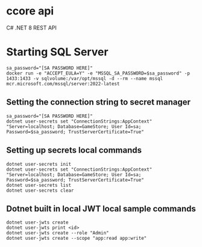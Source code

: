 # ccore api
C# .NET 8 REST API

# Starting SQL Server
```shell
sa_password="[SA PASSWORD HERE]"
docker run -e "ACCEPT_EULA=Y" -e "MSSQL_SA_PASSWORD=$sa_password" -p 1433:1433 -v sqlvolume:/var/opt/mssql -d --rm --name mssql mcr.microsoft.com/mssql/server:2022-latest
```

## Setting the connection string to secret manager
```shell
sa_password="[SA PASSWORD HERE]"
dotnet user-secrets set "ConnectionStrings:AppContext" "Server=localhost; Database=GameStore; User Id=sa; Password=$sa_password; TrustServerCertificate=True"
```

## Setting up secrets local commands
```shell
dotnet user-secrets init
dotnet user-secrets set "ConnectionStrings:AppContext" "Server=localhost; Database=GameStore; User Id=sa; Password=$sa_password; TrustServerCertificate=True"
dotnet user-secrets list
dotnet user-secrets clear
```

## Dotnet built in local JWT local sample commands
```shell
dotnet user-jwts create
dotnet user-jwts print <id>
dotnet user-jwts create --role "Admin"
dotnet user-jwts create --scope "app:read app:write"
```

